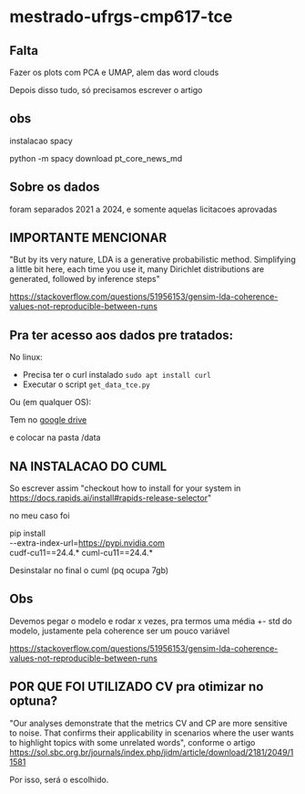 
# mestrado-ufrgs-cmp617-tce

## Falta


Fazer os plots com PCA e UMAP, alem das word clouds


Depois disso tudo, só precisamos escrever o artigo


## obs

instalacao spacy

python -m spacy download pt_core_news_md

## Sobre os dados

foram separados 2021 a 2024, e somente aquelas licitacoes aprovadas


## IMPORTANTE MENCIONAR 

"But by its very nature, LDA is a generative probabilistic method. Simplifying a little bit here, each time you use it, many Dirichlet distributions are generated, followed by inference steps"

https://stackoverflow.com/questions/51956153/gensim-lda-coherence-values-not-reproducible-between-runs

## Pra ter acesso aos dados pre tratados:

No linux:
- Precisa ter o curl instalado `sudo apt install curl`
- Executar o script `get_data_tce.py`

Ou (em qualquer OS):

Tem no [google drive](https://drive.google.com/file/d/1w9Y5qKA2sRa9PjwAedeRWDPmGmGnFdwc/view?usp=sharing)

e colocar na pasta /data


## NA INSTALACAO DO CUML

So escrever assim "checkout how to install for your system in https://docs.rapids.ai/install#rapids-release-selector"

no meu caso foi 

pip install \
    --extra-index-url=https://pypi.nvidia.com \
    cudf-cu11==24.4.* cuml-cu11==24.4.*
    

Desinstalar no final o cuml (pq ocupa 7gb)


## Obs

Devemos pegar o modelo e rodar x vezes, pra termos uma média +- std do modelo, justamente pela coherence ser um pouco variável

https://stackoverflow.com/questions/51956153/gensim-lda-coherence-values-not-reproducible-between-runs


## POR QUE FOI UTILIZADO CV pra otimizar no optuna?

"Our analyses demonstrate that the metrics CV and CP are more sensitive to noise. That confirms their applicability in scenarios where the user wants to highlight topics with some unrelated words", conforme o artigo https://sol.sbc.org.br/journals/index.php/jidm/article/download/2181/2049/11581

Por isso, será o escolhido.

